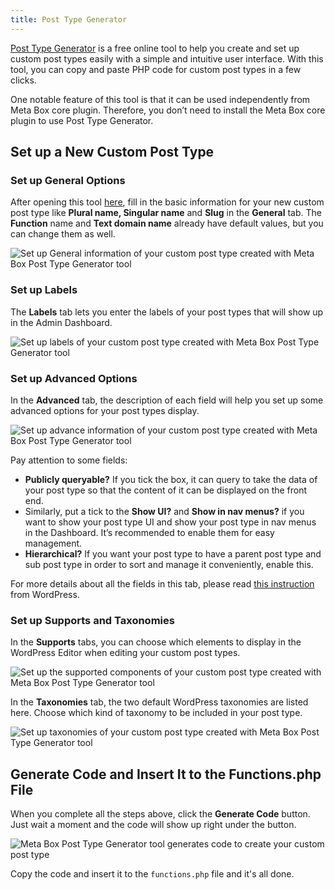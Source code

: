 ```yaml
---
title: Post Type Generator
---
```


[Post Type Generator](https://metabox.io/post-type-generator/) is a free online tool to help you create and set up custom post types easily with a simple and intuitive user interface. With this tool, you can copy and paste PHP code for custom post types in a few clicks.

One notable feature of this tool is that it can be used independently from Meta Box core plugin. Therefore, you don’t need to install the Meta Box core plugin to use Post Type Generator.


## Set up a New Custom Post Type

### Set up General Options

After opening this tool [here](https://metabox.io/post-type-generator/), fill in the basic information for your new custom post type like **Plural name, Singular name** and **Slug** in the **General** tab. The **Function** name and **Text domain name** already have default values, but you can change them as well.

![Set up General information of your custom post type created with Meta Box Post Type Generator tool](https://i.imgur.com/WZsxlhE.png )

### Set up Labels

The **Labels** tab lets you enter the labels of your post types that will show up in the Admin Dashboard.

![Set up labels of your custom post type created with Meta Box Post Type Generator tool](https://i.imgur.com/C3PtAc3.png)

### Set up Advanced Options

In the **Advanced** tab, the description of each field will help you set up some advanced options for your post types display.

![Set up advance information of your custom post type created with Meta Box Post Type Generator tool](https://i.imgur.com/JcmKDgq.png)

Pay attention to some fields:

- **Publicly queryable?** If you tick the box, it can query to take the data of your post type so that the content of it can be displayed on the front end.
- Similarly, put a tick to the **Show UI?** and **Show in nav menus?** if you want to show your post type UI and show your post type in nav menus in the Dashboard. It’s recommended to enable them for easy management.
- **Hierarchical?** If you want your post type to have a parent post type and sub post type in order to sort and manage it conveniently, enable this.

For more details about all the fields in this tab, please read [this instruction](https://developer.wordpress.org/reference/functions/register_post_type/) from WordPress.

### Set up Supports and Taxonomies

In the **Supports** tabs, you can choose which elements to display in the WordPress Editor when editing your custom post types.

![Set up the supported components of your custom post type created with Meta Box Post Type Generator tool](https://i.imgur.com/qRslf7w.png)

In the **Taxonomies** tab, the two default WordPress taxonomies are listed here. Choose which kind of taxonomy to be included in your post type.

![Set up taxonomies of your custom post type created with Meta Box Post Type Generator tool](https://i.imgur.com/S5sBSfa.png )

## Generate Code and Insert It to the Functions.php File

When you complete all the steps above, click the **Generate Code** button. Just wait a moment and the code will show up right under the button.

![Meta Box Post Type Generator tool generates code to create your custom post type ](https://i.imgur.com/RIrSc7I.png)

Copy the code and insert it to the `functions.php` file and it's all done.
